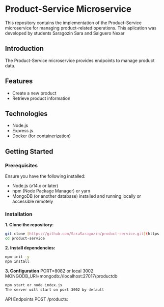 # Product-Service Microservice

This repository contains the implementation of the Product-Service microservice for managing product-related operations.
This aplication was developed by students Saragozin Sara and Salguero Nexar

## Introduction

The Product-Service microservice provides endpoints to manage product data.
## Features

- Create a new product
- Retrieve product information

## Technologies

- Node.js
- Express.js
- Docker (for containerization)

## Getting Started

### Prerequisites

Ensure you have the following installed:

- Node.js (v14.x or later)
- npm (Node Package Manager) or yarn
- MongoDB (or another database) installed and running locally or accessible remotely

### Installation

**1. Clone the repository:**

   ```bash
   git clone [https://github.com/SaraSaragozin/product-service.git](https://github.com/SaraSaragozin/product-service.git)
   cd product-service   
  ```
**2. Install dependencies:** 
  ```bash
npm init -y
npm install
  ```
  
**3. Configuration**
PORT=8082 or local 3002
MONGODB_URI=mongodb://localhost:27017/productdb

  ```bash
npm start or node index.js
The server will start on port 3002 by default
  ```
API Endpoints
POST /products: 


